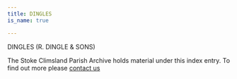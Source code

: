 ```yaml
---
title: DINGLES
is_name: true

---
```


DINGLES (R. DINGLE & SONS)


The Stoke Climsland Parish Archive holds material under this index entry. To find out more please [contact us](/contact/)
